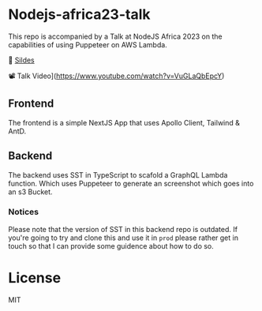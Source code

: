 # Nodejs-africa23-talk

This repo is accompanied by a Talk at NodeJS Africa 2023 on the capabilities of using Puppeteer on AWS Lambda.

💾 [Sildes](https://www.figma.com/proto/wfTuuiWP4TwRRsdcefLp4x/Lunar-Tour-App-v2?node-id=1567-3350&scaling=contain&page-id=1566%3A3346&starting-point-node-id=1566%3A3347)

📽️ Talk Video](https://www.youtube.com/watch?v=VuGLaQbEpcY)

## Frontend

The frontend is a simple NextJS App that uses Apollo Client, Tailwind & AntD.

## Backend

The backend uses SST in TypeScript to scafold a GraphQL Lambda function. Which uses Puppeteer to generate an screenshot which goes into an s3 Bucket.

### Notices

Please note that the version of SST in this backend repo is outdated. If you're going to try and clone this and use it in `prod` please rather get in touch so that I can provide some guidence about how to do so.

# License

MIT
